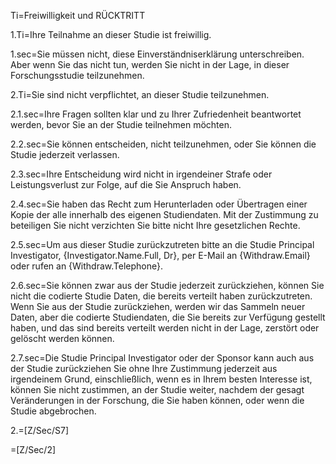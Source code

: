 Ti=Freiwilligkeit und RÜCKTRITT

1.Ti=Ihre Teilnahme an dieser Studie ist freiwillig.

1.sec=Sie müssen nicht, diese Einverständniserklärung unterschreiben. Aber wenn Sie das nicht tun, werden Sie nicht in der Lage, in dieser Forschungsstudie teilzunehmen.

2.Ti=Sie sind nicht verpflichtet, an dieser Studie teilzunehmen.

2.1.sec=Ihre Fragen sollten klar und zu Ihrer Zufriedenheit beantwortet werden, bevor Sie an der Studie teilnehmen möchten.

2.2.sec=Sie können entscheiden, nicht teilzunehmen, oder Sie können die Studie jederzeit verlassen.

2.3.sec=Ihre Entscheidung wird nicht in irgendeiner Strafe oder Leistungsverlust zur Folge, auf die Sie Anspruch haben.

2.4.sec=Sie haben das Recht zum Herunterladen oder Übertragen einer Kopie der alle innerhalb des eigenen Studiendaten.
Mit der Zustimmung zu beteiligen Sie nicht verzichten Sie bitte nicht Ihre gesetzlichen Rechte.

2.5.sec=Um aus dieser Studie zurückzutreten bitte an die Studie Principal Investigator, {Investigator.Name.Full, Dr}, per E-Mail an {Withdraw.Email} oder rufen an {Withdraw.Telephone}.

2.6.sec=Sie können zwar aus der Studie jederzeit zurückziehen, können Sie nicht die codierte Studie Daten, die bereits verteilt haben zurückzutreten. Wenn Sie aus der Studie zurückziehen, werden wir das Sammeln neuer Daten, aber die codierte Studiendaten, die Sie bereits zur Verfügung gestellt haben, und das sind bereits verteilt werden nicht in der Lage, zerstört oder gelöscht werden können.

2.7.sec=Die Studie Principal Investigator oder der Sponsor kann auch aus der Studie zurückziehen Sie ohne Ihre Zustimmung jederzeit aus irgendeinem Grund, einschließlich, wenn es in Ihrem besten Interesse ist, können Sie nicht zustimmen, an der Studie weiter, nachdem der gesagt Veränderungen in der Forschung, die Sie haben können, oder wenn die Studie abgebrochen.

2.=[Z/Sec/S7]

=[Z/Sec/2]
